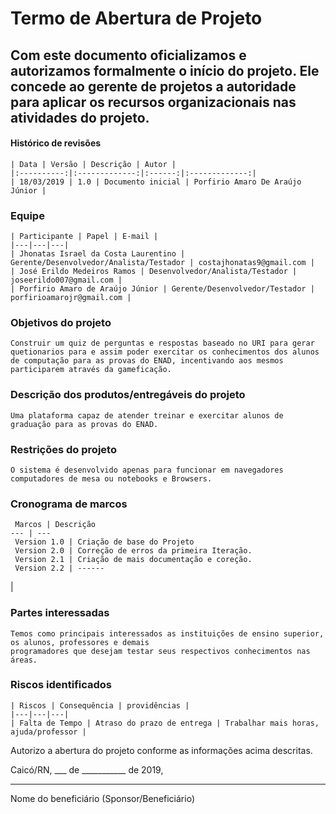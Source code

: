 # Termo de Abertura de Projeto

## Com este documento oficializamos e autorizamos formalmente o início do projeto. Ele concede ao gerente de projetos a autoridade para aplicar os recursos organizacionais nas atividades do projeto.

#### Histórico de revisões

    | Data | Versão | Descrição | Autor | 
    |:----------:|:-------------:|:------:|:-------------:|
    | 18/03/2019 | 1.0 | Documento inicial | Porfirio Amaro De Araújo Júnior |

### Equipe
    
    | Participante | Papel | E-mail |
    |---|---|---|
    | Jhonatas Israel da Costa Laurentino | Gerente/Desenvolvedor/Analista/Testador | costajhonatas9@gmail.com |
    | José Erildo Medeiros Ramos | Desenvolvedor/Analista/Testador | joseerildo007@gmail.com |
    | Porfirio Amaro de Araújo Júnior | Gerente/Desenvolvedor/Testador | porfirioamarojr@gmail.com |

### Objetivos do projeto
    
    Construir um quiz de perguntas e respostas baseado no URI para gerar quetionarios para e assim poder exercitar os conhecimentos dos alunos de computação para as provas do ENAD, incentivando aos mesmos participarem através da gameficação.

### Descrição dos produtos/entregáveis do projeto
    
    Uma plataforma capaz de atender treinar e exercitar alunos de graduação para as provas do ENAD.

### Restrições do projeto
    
    O sistema é desenvolvido apenas para funcionar em navegadores computadores de mesa ou notebooks e Browsers.

### Cronograma de marcos
    
     Marcos | Descrição 
    --- | ---
     Version 1.0 | Criação de base do Projeto 
     Version 2.0 | Correção de erros da primeira Iteração. 
     Version 2.1 | Criação de mais documentação e coreção. 
     Version 2.2 | ------ 
| 
### Partes interessadas
    
    Temos como principais interessados as instituições de ensino superior, os alunos, professores e demais
    programadores que desejam testar seus respectivos conhecimentos nas áreas.

### Riscos identificados
    
    | Riscos | Consequência | providências |
    |---|---|---|
    | Falta de Tempo | Atraso do prazo de entrega | Trabalhar mais horas, ajuda/professor |

    
Autorizo a abertura do projeto conforme as informações acima descritas.


Caicó/RN, ___ de ___________ de 2019,
__________________________________________________
Nome do beneficiário
(Sponsor/Beneficiário)
